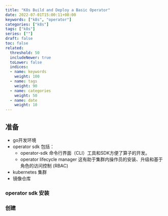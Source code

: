 ```yaml
---
title: "K8s Build and Deploy a Basic Operator"
date: 2022-07-01T15:00:11+08:00
keywords: ["k8s", "operator"]
categories: ["k8s"]
tags: ["k8s"]
series: [""]
draft: false
toc: false
related:
  threshold: 50
  includeNewer: true
  toLower: false
  indices:
  - name: keywords
    weight: 100
  - name: tags
    weight: 90
  - name: categories
    weight: 50
  - name: date
    weight: 10
---
```


## 准备
- go开发环境
- operator sdk 包括：
  - operator-sdk 命令行界面（CLI）工具和SDK方便了算子的开发。
  - operator lifecycle manager 这有助于集群内操作员的安装、升级和基于角色的访问控制 (RBAC)
- kubernetes 集群
- 镜像仓库

### operator sdk 安装


### 创建